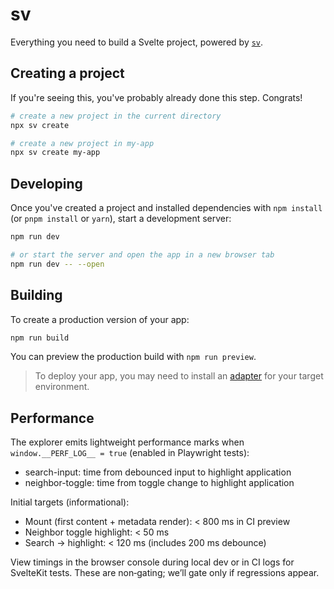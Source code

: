 # sv

Everything you need to build a Svelte project, powered by [`sv`](https://github.com/sveltejs/cli).

## Creating a project

If you're seeing this, you've probably already done this step. Congrats!

```sh
# create a new project in the current directory
npx sv create

# create a new project in my-app
npx sv create my-app
```

## Developing

Once you've created a project and installed dependencies with `npm install` (or `pnpm install` or `yarn`), start a development server:

```sh
npm run dev

# or start the server and open the app in a new browser tab
npm run dev -- --open
```

## Building

To create a production version of your app:

```sh
npm run build
```

You can preview the production build with `npm run preview`.

> To deploy your app, you may need to install an [adapter](https://svelte.dev/docs/kit/adapters) for your target environment.

## Performance

The explorer emits lightweight performance marks when `window.__PERF_LOG__ = true` (enabled in Playwright tests):

- search-input: time from debounced input to highlight application
- neighbor-toggle: time from toggle change to highlight application

Initial targets (informational):
- Mount (first content + metadata render): < 800 ms in CI preview
- Neighbor toggle highlight: < 50 ms
- Search → highlight: < 120 ms (includes 200 ms debounce)

View timings in the browser console during local dev or in CI logs for SvelteKit tests. These are non‑gating; we’ll gate only if regressions appear.
